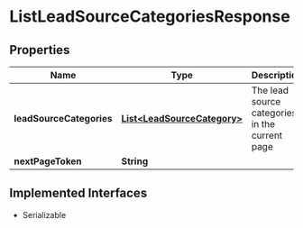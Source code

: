 

# ListLeadSourceCategoriesResponse


## Properties

| Name | Type | Description | Notes |
|------------ | ------------- | ------------- | -------------|
|**leadSourceCategories** | [**List&lt;LeadSourceCategory&gt;**](LeadSourceCategory.md) | The lead source categories in the current page |  [optional] |
|**nextPageToken** | **String** |  |  [optional] |


## Implemented Interfaces

* Serializable

